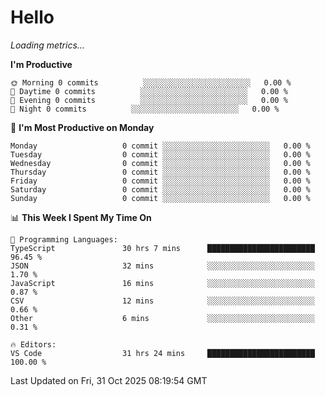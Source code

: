 # Hello

<!-- METRICS:START -->
<p><em>Loading metrics…</em></p>
<!-- METRICS:END -->

<!--START_SECTION:waka-->
**I'm Productive**

```text
🌞 Morning 0 commits          ░░░░░░░░░░░░░░░░░░░░░░░░   0.00 % 
🌆 Daytime 0 commits          ░░░░░░░░░░░░░░░░░░░░░░░░   0.00 % 
🌃 Evening 0 commits          ░░░░░░░░░░░░░░░░░░░░░░░░   0.00 % 
🌙 Night 0 commits          ░░░░░░░░░░░░░░░░░░░░░░░░   0.00 % 
```
📅 **I'm Most Productive on Monday**

```text
Monday                   0 commit ░░░░░░░░░░░░░░░░░░░░░░░░   0.00 % 
Tuesday                  0 commit ░░░░░░░░░░░░░░░░░░░░░░░░   0.00 % 
Wednesday                0 commit ░░░░░░░░░░░░░░░░░░░░░░░░   0.00 % 
Thursday                 0 commit ░░░░░░░░░░░░░░░░░░░░░░░░   0.00 % 
Friday                   0 commit ░░░░░░░░░░░░░░░░░░░░░░░░   0.00 % 
Saturday                 0 commit ░░░░░░░░░░░░░░░░░░░░░░░░   0.00 % 
Sunday                   0 commit ░░░░░░░░░░░░░░░░░░░░░░░░   0.00 % 
```

📊 **This Week I Spent My Time On**

```text
💬 Programming Languages: 
TypeScript               30 hrs 7 mins      ████████████████████████   96.45 % 
JSON                     32 mins            ░░░░░░░░░░░░░░░░░░░░░░░░   1.70 % 
JavaScript               16 mins            ░░░░░░░░░░░░░░░░░░░░░░░░   0.87 % 
CSV                      12 mins            ░░░░░░░░░░░░░░░░░░░░░░░░   0.66 % 
Other                    6 mins             ░░░░░░░░░░░░░░░░░░░░░░░░   0.31 % 

🔥 Editors: 
VS Code                  31 hrs 24 mins     ████████████████████████   100.00 % 
```

 Last Updated on Fri, 31 Oct 2025 08:19:54 GMT
<!--END_SECTION:waka-->
